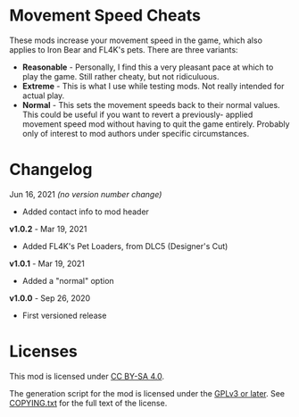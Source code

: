Movement Speed Cheats
=====================

These mods increase your movement speed in the game, which also applies
to Iron Bear and FL4K's pets.  There are three variants:

* **Reasonable** - Personally, I find this a very pleasant pace at
  which to play the game.  Still rather cheaty, but not ridiculuous.
* **Extreme** - This is what I use while testing mods.  Not really
  intended for actual play.
* **Normal** - This sets the movement speeds back to their normal
  values.  This could be useful if you want to revert a previously-
  applied movement speed mod without having to quit the game entirely.
  Probably only of interest to mod authors under specific circumstances.

Changelog
=========

Jun 16, 2021 *(no version number change)*
 * Added contact info to mod header

**v1.0.2** - Mar 19, 2021
 * Added FL4K's Pet Loaders, from DLC5 (Designer's Cut)

**v1.0.1** - Mar 19, 2021
 * Added a "normal" option

**v1.0.0** - Sep 26, 2020
 * First versioned release
 
Licenses
========

This mod is licensed under [CC BY-SA 4.0](https://creativecommons.org/licenses/by-sa/4.0/).

The generation script for the mod is licensed under the
[GPLv3 or later](https://www.gnu.org/licenses/quick-guide-gplv3.html).
See [COPYING.txt](../../COPYING.txt) for the full text of the license.

